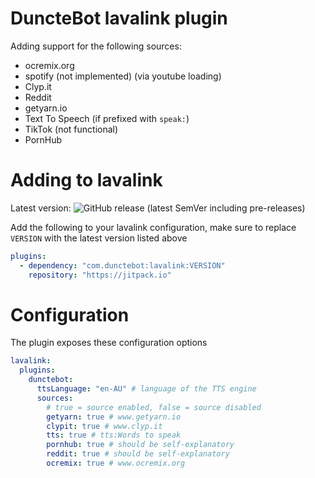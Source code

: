 # DuncteBot lavalink plugin

Adding support for the following sources:
- ocremix.org
- spotify (not implemented) (via youtube loading)
- Clyp.it
- Reddit
- getyarn.io
- Text To Speech (if prefixed with `speak:`)
- TikTok (not functional)
- PornHub

# Adding to lavalink

Latest version: ![GitHub release (latest SemVer including pre-releases)](https://img.shields.io/github/v/release/DuncteBot/lavalink?include_prereleases)

Add the following to your lavalink configuration, make sure to replace `VERSION` with the latest version listed above
```yml
plugins:
  - dependency: "com.dunctebot:lavalink:VERSION"
    repository: "https://jitpack.io"
```

# Configuration
The plugin exposes these configuration options
```yml
lavalink:
  plugins:
    dunctebot:
      ttsLanguage: "en-AU" # language of the TTS engine
      sources:
        # true = source enabled, false = source disabled
        getyarn: true # www.getyarn.io
        clypit: true # www.clyp.it
        tts: true # tts:Words to speak
        pornhub: true # should be self-explanatory
        reddit: true # should be self-explanatory
        ocremix: true # www.ocremix.org
```